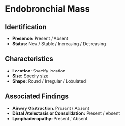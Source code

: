 # Endobronchial Mass

## Identification

- **Presence:** Present / Absent
- **Status:** New / Stable / Increasing / Decreasing

## Characteristics

- **Location:** Specify location
- **Size:** Specify size
- **Shape:** Round / Irregular / Lobulated

## Associated Findings

- **Airway Obstruction:** Present / Absent
- **Distal Atelectasis or Consolidation:** Present / Absent
- **Lymphadenopathy:** Present / Absent
